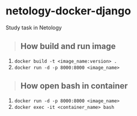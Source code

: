 # netology-docker-django
Study task in Netology

> ## How build and run image 

1. `docker build -t <image_name:version> .`
1. `docker run -d -p 8000:8000 <image_name>`

> ## How open bash in container
1. `docker run -d -p 8000:8000 <image_name>`
1. `docker exec -it <container_name> bash`

